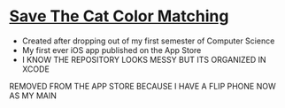 # [Save The Cat Color Matching](https://apps.apple.com/us/app/save-the-cat-color-matching/id1501727048)

* Created after dropping out of my first semester of Computer Science
* My first ever iOS app published on the App Store
* I KNOW THE REPOSITORY LOOKS MESSY BUT ITS ORGANIZED IN XCODE


REMOVED FROM THE APP STORE BECAUSE I HAVE A FLIP PHONE NOW AS MY MAIN


